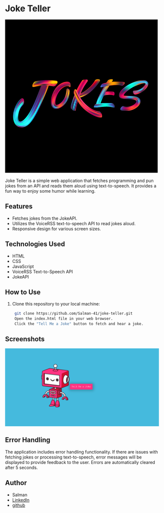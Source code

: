 # Joke Teller

![Joke Teller](./joke%20favicon.png)

Joke Teller is a simple web application that fetches programming and pun jokes from an API and reads them aloud using text-to-speech. It provides a fun way to enjoy some humor while learning.

## Features

- Fetches jokes from the JokeAPI.
- Utilizes the VoiceRSS text-to-speech API to read jokes aloud.
- Responsive design for various screen sizes.

## Technologies Used

- HTML
- CSS
- JavaScript
- VoiceRSS Text-to-Speech API
- JokeAPI

## How to Use

1. Clone this repository to your local machine:

   ```bash
    git clone https://github.com/Salman-41/joke-teller.git
    Open the index.html file in your web browser.
    Click the "Tell Me a Joke" button to fetch and hear a joke.
   ```

## Screenshots

![Joke Teller Screenshot](Joke-teller%20ss.png)

## Error Handling

The application includes error handling functionality. If there are issues with fetching jokes or processing text-to-speech, error messages will be displayed to provide feedback to the user. Errors are automatically cleared after 5 seconds.

## Author

- Salman
- [LinkedIn](www.linkedin.com/in/salman-yz/)
- [github](https://github.com/Salman-41/)
